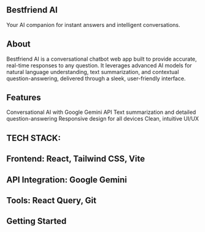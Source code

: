## Bestfriend AI
Your AI companion for instant answers and intelligent conversations.

## About
Bestfriend AI is a conversational chatbot web app built to provide accurate, real-time responses to any question. It leverages advanced AI models for natural language understanding, text summarization, and contextual question-answering, delivered through a sleek, user-friendly interface.

## Features

Conversational AI with Google Gemini API
Text summarization and detailed question-answering
Responsive design for all devices
Clean, intuitive UI/UX


## TECH STACK:

## Frontend: React, Tailwind CSS, Vite
## API Integration: Google Gemini
## Tools: React Query, Git
## Getting Started

